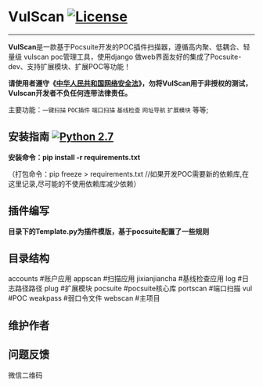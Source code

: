 
# VulScan [![License](https://img.shields.io/aur/license/yaourt.svg)](https://github.com/vulscanteam/vulscan/blob/master/LICENSE)
----------

**VulScan**是一款基于Pocsuite开发的POC插件扫描器，遵循高内聚、低耦合、轻量级 vulscan poc管理工具，使用django
做web界面友好的集成了Pocsuite-dev、支持扩展模块、扩展POC等功能！ 

**请使用者遵守《[中华人民共和国网络安全法](http://www.npc.gov.cn/npc/xinwen/2016-11/07/content_2001605.htm)》，勿将VulScan用于非授权的测试，Vulscan开发者不负任何连带法律责任。**

主要功能：`一键扫描` `POC插件` `端口扫描` `基线检查` `网址导航` `扩展模块` 等等;


## 安装指南 [![Python 2.7](https://img.shields.io/badge/python-2.7-yellow.svg)](https://www.python.org/) 

**安装命令：pip install -r requirements.txt**

（打包命令：pip freeze > requirements.txt //如果开发POC需要新的依赖库,在这里记录,尽可能的不使用依赖库减少依赖）

## 插件编写
**目录下的Template.py为插件模版，基于pocsuite配置了一些规则**

## 目录结构

accounts 				#账户应用
appscan 				#扫描应用
jixianjiancha 	#基线检查应用
log 					  #日志路径路径
plug 					  #扩展模块
pocsuite 				#pocsuite核心库
portscan 				#端口扫描
vul 					  #POC
weakpass				#弱口令文件
webscan				  #主项目

## 维护作者


## 问题反馈

微信二维码


